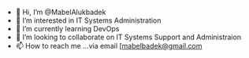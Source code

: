 - 👋 Hi, I’m @MabelAlukbadek
- 👀 I’m interested in IT Systems Administration
- 🌱 I’m currently learning DevOps
- 💞️ I’m looking to collaborate on IT Systems Support and Administraion
- 📫 How to reach me ...via email [mabelbadek@gmail.com

<!---
MabelAlukbadek/MabelAlukbadek is a ✨ special ✨ repository because its `README.md` (this file) appears on your GitHub profile.
You can click the Preview link to take a look at your changes.
--->
